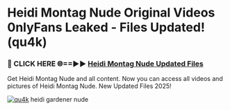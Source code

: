 # Heidi Montag Nude Original Videos 0nlyFans Leaked - Files Updated! (qu4k)

<h3>🔴 CLICK HERE 🌐==►► <a href="https://tinyurl.com/5h6xmrr3" rel="nofollow">Heidi Montag Nude Updated Files</a></h3>

Get Heidi Montag Nude and all content. Now you can access all videos and pictures of Heidi Montag Nude. New Updated Files 2025!

[![qu4k](https://i.imgur.com/KVD873Z.gif)](https://tinyurl.com/5h6xmrr3)
heidi gardener nude
